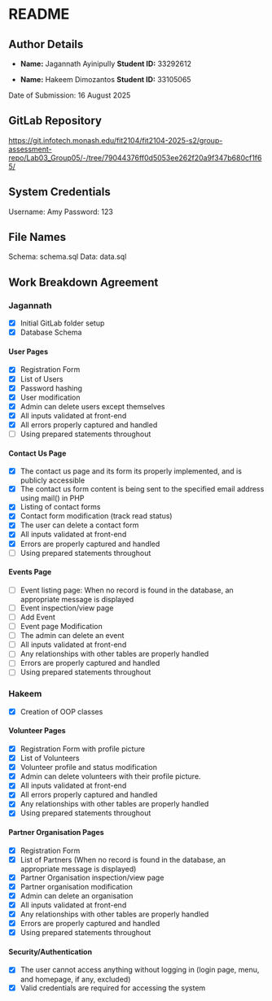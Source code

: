 # README
## Author Details
- **Name:** Jagannath Ayinipully
  **Student ID:** 33292612


- **Name:** Hakeem Dimozantos
  **Student ID:** 33105065

Date of Submission: 16 August 2025
## GitLab Repository
https://git.infotech.monash.edu/fit2104/fit2104-2025-s2/group-assessment-repo/Lab03_Group05/-/tree/79044376ff0d5053ee262f20a9f347b680cf1f65/
## System Credentials
Username: Amy
Password: 123
## File Names
Schema: schema.sql
Data: data.sql
## Work Breakdown Agreement
### Jagannath
- [x] Initial GitLab folder setup
- [x] Database Schema
#### User Pages
- [x] Registration Form
- [x] List of Users
- [x] Password hashing
- [x] User modification
- [x] Admin can delete users except themselves
- [x] All inputs validated at front-end
- [x] All errors properly captured and handled
- [ ] Using prepared statements throughout
#### Contact Us Page
- [x] The contact us page and its form its properly implemented, and is publicly accessible
- [x] The contact us form content is being sent to the specified email address using mail() in PHP
- [x] Listing of contact forms
- [x] Contact form modification (track read status)
- [x] The user can delete a contact form
- [x] All inputs validated at front-end
- [x] Errors are properly captured and handled
- [ ] Using prepared statements throughout
#### Events Page
- [ ] Event listing page: When no record is found in the database, an appropriate message is displayed
- [ ] Event inspection/view page
- [ ] Add Event
- [ ] Event page Modification
- [ ] The admin can delete an event
- [ ] All inputs validated at front-end
- [ ] Any relationships with other tables are properly handled
- [ ] Errors are properly captured and handled
- [ ] Using prepared statements throughout
### Hakeem
- [x] Creation of OOP classes
#### Volunteer Pages
- [x] Registration Form with profile picture
- [x] List of Volunteers
- [x] Volunteer profile and status modification
- [x] Admin can delete volunteers with their profile picture.
- [x] All inputs validated at front-end
- [x] All errors properly captured and handled
- [x] Any relationships with other tables are properly handled
- [x] Using prepared statements throughout
#### Partner Organisation Pages
- [x] Registration Form
- [x] List of Partners (When no record is found in the database, an appropriate message is displayed)
- [x] Partner Organisation inspection/view page
- [x] Partner organisation modification
- [x] Admin can delete an organisation
- [x] All inputs validated at front-end
- [x] Any relationships with other tables are properly handled
- [x] Errors are properly captured and handled
- [x] Using prepared statements throughout
#### Security/Authentication
- [x] The user cannot access anything without logging in (login page, menu, and homepage, if any, excluded)
- [x] Valid credentials are required for accessing the system
